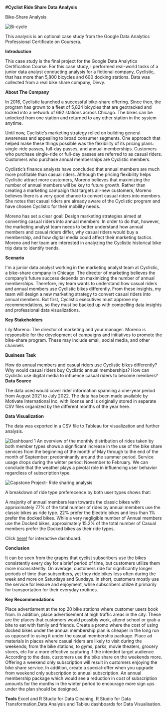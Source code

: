 **#Cyclist Ride Share Data Analysis**

Bike-Share Analysis

![Bi-cycle](https://github.com/Sibani-90/Cyclist_ride_share_data_analysis/assets/133207705/a053c7e6-8e8b-41d0-bcca-1278cd2a7a99)


This analysis is an optional case study from the Google Data Analytics Professional Certificate on Coursera.

**Introduction**

This case study is the final project for the Google Data Analytics Certification Course. For this case study, I performed real-world tasks of a junior data analyst conducting analysis for a fictional company, Cyclistic, that has more than 5,800 bicycles and 600 docking stations. Data was collected from a real bike share company, Divvy.

**About The Company**

In 2016, Cyclistic launched a successful bike-share offering. Since then, the program has grown to a fleet of 5,824 bicycles that are geotracked and locked into a network of 692 stations across Chicago. The bikes can be unlocked from one station and returned to any other station in the system anytime.

Until now, Cyclistic’s marketing strategy relied on building general awareness and appealing to broad consumer segments. One approach that helped make these things possible was the flexibility of its pricing plans: single-ride passes, full-day passes, and annual memberships. Customers who purchase single-ride or full-day passes are referred to as casual riders. Customers who purchase annual memberships are Cyclistic members.

Cyclistic’s finance analysts have concluded that annual members are much more profitable than casual riders. Although the pricing flexibility helps Cyclistic attract more customers, Moreno believes that maximizing the number of annual members will be key to future growth. Rather than creating a marketing campaign that targets all-new customers, Moreno believes there is a very good chance to convert casual riders into members. She notes that casual riders are already aware of the Cyclistic program and have chosen Cyclistic for their mobility needs.

Moreno has set a clear goal: Design marketing strategies aimed at converting casual riders into annual members. In order to do that, however, the marketing analyst team needs to better understand how annual members and casual riders differ, why casual riders would buy a membership, and how digital media could affect their marketing tactics. Moreno and her team are interested in analyzing the Cyclistic historical bike trip data to identify trends.

**Scenario**

I'm a junior data analyst working in the marketing analyst team at Cyclistic, a bike-share company in Chicago. The director of marketing believes the company’s future success depends on maximizing the number of annual memberships. Therefore, my team wants to understand how casual riders and annual members use Cyclistic bikes differently. From these insights, my team will design a new marketing strategy to convert casual riders into annual members. But first, Cyclistic executives must approve my recommendations, so they must be backed up with compelling data insights and professional data visualizations.

**Key Stakeholders**

Lily Moreno: The director of marketing and your manager. Moreno is responsible for the development of campaigns and initiatives to promote the bike-share program. These may include email, social media, and other channels

**Business Task**

How do annual members and casual riders use Cyclistic bikes differently?
Why would casual riders buy Cyclistic annual memberships?
How can Cyclistic use digital media to influence casual riders to become members?
**Data Source**

The data used would cover rider information spanning a one-year period from August 2021 to July 2022. The data has been made available by Motivate International Inc. with license and is originally stored in separate CSV files organized by the different months of the year here.

**Data Visualization**

The data was exported in a CSV file to Tableau for visualization and further analysis.

![Dashboard 1](https://github.com/Sibani-90/Cyclist_ride_share_data_analysis/assets/133207705/5d6f88fe-75f0-4581-a5ad-2b830118800e)
An overview of the monthly distribution of rides taken by both member types shows a significant increase in the use of the bike share services from the beginning of the month of May through to the end of the month of September; predominantly around the summer period. Service usage drops during the winter period: November to February. We can conclude that the weather plays a pivotal role in influencing user behavior regardless of subscription type.

![Capstone Project- Ride sharing analysis](https://github.com/Sibani-90/Cyclist_ride_share_data_analysis/assets/133207705/fe060ab3-f511-4acb-86b6-d6212eee2ecf)

A breakdown of ride type preferecence by both user types shows that:

A majority of annual members lean towards the classic bikes with approximately 77% of the total number of rides by annual members use the classic bikes as ride type.
22% prefer the Electric bikes and less than 1% prefer the docked bikes.
While a very negligible number of Annual members use the Docked bikes, approximately 15.2% of the total number of Casual members prefer the Docked bikes as their ride types.

Click [here!](https://public.tableau.com/app/profile/sibani.majhi/viz/GoogleDataanalysis-Bi-cycleridesharingdataanalysis/CapstoneProject-Ridesharinganalysis) for interactive dashboard.

**Conclusion**

It can be seen from the graphs that cyclist subscribers use the bikes consistently every day for a brief period of time, but customers utilize them more inconsistently. On average, customers ride for significantly longer periods of time than subscribers, yet they ride bikes less often during the week and more on Saturdays and Sundays. In short, customers mostly use the service for leisure and enjoyment, while subscribers utilize it primarily for transportation for their everyday routines.

**Key Recommendations**

Place advertisment at the top 20 bike stations where customer users book from. In addition, place advertisement at high traffic areas in the city. These are the places that customers would possibly work, attend school or grab a bite to eat with family and friends.
Create a promo where the cost of using docked bikes under the annual membership plan is cheaper in the long run as opposed to using it under the casual membership package.
Place ad materials in places where casual riders are likely to visit during the weekends; from the bike stations, to gyms, parks, movie theaters, grocery stores, etc for a more effective capturing if the intended target audience
According to the data, customers use the bike share on the weekends more. Offering a weekend only subscription will result in customers enjoying the bike share service. In addition, create a special-offer when you upgrade from weekend only subscription to annual subscription.
An annual membership package which would see a reduction in cost of subscription amounts for the months in the winter period to encourage more sign ups under the plan should be designed.

**Tools**
Excel and R Studio for Data Cleaning, R Studio for Data Transformation,Data Analysis and Tableu dashboards for Data Visualisation.

